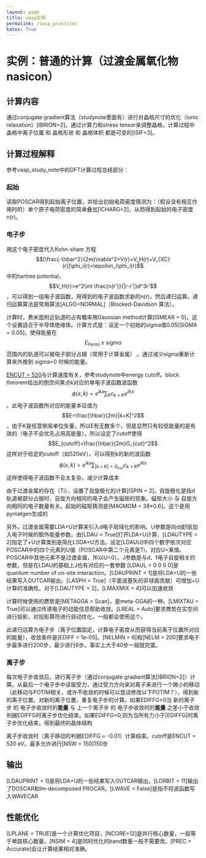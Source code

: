 ```yaml
---
layout: page
title: vasp实例
permalink: /vasp_practice/
katex: True
---
```

# 实例：普通的计算（过渡金属氧化物nasicon）


## 计算内容
通过conjugate gradient算法（studynote里面有）进行对晶格尺寸的优化（ionic relaxation）[IBRION=2]。通过计算力和stress tensor来调整晶格，计算过程中晶格中离子位置 和 晶格形状 和 晶格体积 都是可变的[ISIF=3]。

## 计算过程解释
参考vasp_study_note中的DFT计算过程总结部分：


### 起始
读取POSCAR得到起始离子位置，并给出初始电荷密度猜测为：（假设没有相互作用时的）单个原子电荷密度的简单叠加[ICHARG=2]，从而得到起始的电子密度n(r)。


### 电子步
用这个电子密度代入Kohn-sham 方程$$[\frac{-\hbar^2}{2m}\nabla^2+V(r)+V_H(r)+V_{XC}(r)]\phi_i(r)=\epsilon_i\phi_i(r)$$中的hartree potential，$$V_H(r)=e^2\int \frac{n(r')}{|r-r'|}d^3r'$$，可以得到一组电子波函数，用得到的电子波函数求新的n(r)，然后递归运算。递归运算算法是常用算法[ALGO=NORMAL]（Blocked-Davidson 算法）。

计算时，费米面附近轨道的占有概率用Gaussian method计算[ISMEAR = 0]，这个设置适合于半导体绝缘体。计算方式是：设定一个初始的sigma值0.05[SIGMA = 0.05]，使得能量在$$E_{Fermi} \pm sigma$$范围内的轨道可以被电子部分占据（常用于计算金属） 。通过减少sigma重新计算来外推到 sigma=0 时候的能量。

[ENCUT = 520](eV)与计算速度有关，参考studynote中energy cutoff。block theorem给出的倒空间某点k对应的单电子波函数波函数$$\phi(x,k)=e^{ikx}\sum _K c_{k+K} e^{iKx}$$。此电子波函数所对应的能量本征值为$$E=\frac{\hbar}{2m}|k+K|^2$$，由于K是任意倒易单位矢量，所以E有无数多个，但是显然只有较低能量的是有效的（电子不会优先占用高能量）。所以设定了cutoff使得
$$E_{cutoff}=\frac{\hbar}{2m}G_{cut}^2$$
这样对于给定的cutoff（如520eV），可以得到k的新的波函数
$$\phi(x,k)=e^{ikx}\sum _{|k+K|<G_{cut}} c_{k+K} e^{iKx}$$
这样使得电子波函数不会太复杂，减少计算成本

由于过渡金属的存在（Ti），设置了自旋极化的计算[ISPIN = 2]。自旋极化是指d轨道被部分占据时，自旋方向相同的电子会产生磁矩的现象。磁矩大小 与 自旋方向相同的电子数量有关。起始的磁矩猜测是[MAGMOM = 38*0.6]。这个是用pymatgen生成的

另外，过渡金属需要LDA+U计算来引入d电子局域化的影响。U参数是向d或f层加入电子时候的额外能量参数。由[LDAU = True]打开LDA+U计算，[LDAUTYPE = 2]指定了+U计算类别是简化LSDA+U方法。设定[LDAUU]中四个数字依次对应POSCAR中的四个元素的U值（POSCAR中第二个元素是Ti，对应U=某值。POSCAR中其他元素不是过渡金属，所以U=0）。J参数是与d、f电子自旋相关的参数，但是在LDAU的基础上J也有对应的一套参数
[LDAUL = 0 0 0 0]是quantum number of on-site interaction。[LDAUPRINT = 1]是将LDA+U的一些结果写入OUTCAR输出。[LASPH = True]（平面波基矢的非球面贡献）可增加+U计算的准确性。对于[LDAUTYPE = 2]，[LMAXMIX = 4]可以加速收敛

计算时候使用的赝势是[METAGGA = Scan]，是meta-GGA的一种。[LMIXTAU = True]可以通过传递电子的动能信息帮助收敛。[LREAL = Auto]要求赝势在实空间进行投影，对投影算符进行自动优化，一般都会使用这个。

此递归运算为电子步（离子位置固定，计算电子密度从而获得当前离子位置所对应的能量），收敛条件是[EDIFF = 1e-05]。[NELMIN = 6]和[NELM = 200]要求电子步最多进行200步，最少进行6步。事实上大于40步一般就完蛋。

### 离子步
每次电子步收敛后，进行离子步（通过conjugate gradient算法[IBRION=2]）计算。从最后一个电子步中读取受力，通过受力方向来对离子来进行一个微小的移动（此移动与POTIM相关，或许不收敛的时候可以尝试修改以下POTIM？），得到新的离子位置。对新的离子位置，重复电子步的计算。如果EDIFFG>0当 新的离子步 的 电子步收敛时的**能量** 与 上一个离子步 的 电子步收敛时的**能量** 之差小于收敛判据EDIFFG时离子步优化结束。如果EDIFFG<0,则为当所有力小于|EDIFFG|时离子步优化结束。得到最终的晶体结构


离子步收敛时（离子移动的判据EDIFFG = -0.01）计算结束。cutoff是ENCUT = 520 eV。最多允许进行[NSW = 150]150步

## 输出
[LDAUPRINT = 1]是将LDA+U的一些结果写入OUTCAR输出。[LORBIT = 11]输出了DOSCAR和lm-decomposed PROCAR。[LWAVE = False]是指不将波函数写入WAVECAR

## 性能优化

[LPLANE = TRUE]是一个计算优化项目，[NCORE=12]是并行核心数量，一般等于单路核心数量。[NSIM = 4]是同时优化的band数量一般不需要改。[PREC = Accurate]会让计算结果相对准确。

